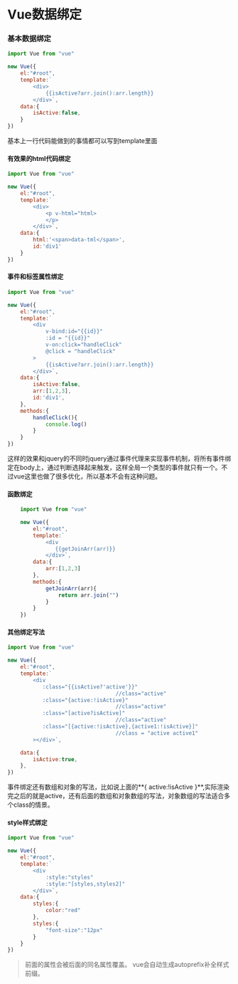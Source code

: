 # Vue数据绑定

### 基本数据绑定

```js
import Vue from "vue"

new Vue({
    el:"#root",
    template:`
        <div>
            {{isActive?arr.join():arr.length}}
        </div>`,
    data:{
        isActive:false,
    }
})
```

基本上一行代码能做到的事情都可以写到template里面

#### 有效果的html代码绑定

```js
import Vue from "vue"

new Vue({
    el:"#root",
    template:`
        <div>
            <p v-html="html>
            </p>
        </div>`,
    data:{
        html:'<span>data-tml</span>',
        id:'div1'
    }
})
```

#### 事件和标签属性绑定

```js
import Vue from "vue"

new Vue({
    el:"#root",
    template:`
        <div 
			v-bind:id="{{id}}" 
			:id = "{{id}}"
            v-on:click="handleClick"
			@click = "handleClick"
		>
            {{isActive?arr.join():arr.length}}
        </div>`,
    data:{
        isActive:false,
        arr:[1,2,3],
        id:'div1',
    },
    methods:{
        handleClick(){
            console.log()
        }
    }
})
```

这样的效果和jquery的不同时jquery通过事件代理来实现事件机制，将所有事件绑定在body上，通过判断选择起来触发，这样全局一个类型的事件就只有一个。不过vue这里也做了很多优化，所以基本不会有这种问题。

#### 函数绑定

```js
    import Vue from "vue"

    new Vue({
        el:"#root",
        template:`
            <div 
               {{getJoinArr(arr)}}
            </div>`,
        data:{
            arr:[1,2,3]
        },
        methods:{
            getJoinArr(arr){
                return arr.join("")
            }
        }
    })
```

#### 其他绑定写法

```js
import Vue from "vue"

new Vue({
    el:"#root",
    template:`
        <div 
           :class="{{isActive?'active'}}" 	
								  //class="active"
           :class="{active:!isActive}"  	
								  //class="active"
           :class="[active?isActive]" 		
								  //class="active"
           :class="[{active:!isActive},{active1:!isActive}]" 
								  //class = "active active1"
		></div>`,

    data:{
        isActive:true,
    },
})
```

事件绑定还有数组和对象的写法，比如说上面的**{ active:!isActive }**,实际渲染完之后的就是active，还有后面的数组和对象数组的写法，对象数组的写法适合多个class的情景。

#### style样式绑定

```js
import Vue from "vue"

new Vue({
    el:"#root",
    template:`
        <div 
            :style:"styles"
            :style:"[styles,styles2]"
        </div>`,
    data:{
        styles:{
            color:"red"
        },
        styles:{
            "font-size":"12px"
        }
    }
})
```

> 前面的属性会被后面的同名属性覆盖。
> vue会自动生成autoprefix补全样式前缀。